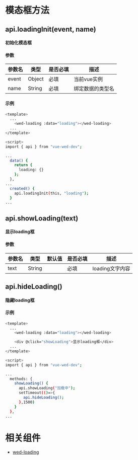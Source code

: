 
# 模态框方法

## api.loadingInit(event, name)

#### 初始化模态框

#### 参数

| 参数名 | 类型 | 是否必填 | 描述 |
| --- | --- | --- | --- |
| event | Object | 必填 | 当前vue实例 |
| name | String | 必填 | 绑定数据的类型名 |

#### 示例

``` bash
<template>
  ...
    <wed-loading :data="loading"></wed-loading>
  ...
</template>

<script>
import { api } from "vue-wed-dev";

...
  data() {
    return {
      loading: {}
    };
  },
...
  created() {
    api.loadingInit(this, "loading");
  }
...
```

## api.showLoading(text)

#### 显示loading框

#### 参数

| 参数名 | 类型 | 默认值 | 是否必填 | 描述 |
| --- | --- | --- | --- | --- |
| text | String |  | 必填 | loading文字内容 |

## api.hideLoading()

#### 隐藏loading框

#### 示例

``` bash
<template>
  ...
    <wed-loading :data="loading"></wed-loading>

    <div @click="showLoading">显示loading框</div>
  ...
</template>

<script>
import { api } from "vue-wed-dev";

...
  methods: {
    showLoading() {
      api.showLoading("加载中");
      setTimeout(()=>{
        api.hideLoading();
      },1500)
    }
  },
...
```


# 相关组件
- [wed-loading](/docs/components/wed-loading.md)
